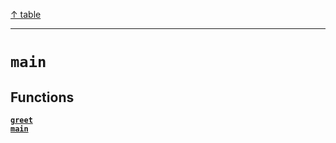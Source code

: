 [&#8593; table](table.md)
***

# `main`
## Functions
**[`greet`](main--greet.md)**  
**[`main`](main--main.md)**  
